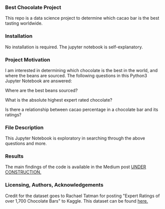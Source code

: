### Best Chocolate Project
This repo is a data science project to determine which cacao bar is the best tasting worldwide.

### Installation
No installation is required.  The jupyter notebook is self-explanatory.

### Project Motivation
I am interested in determining which chocolate is the best in the world, and where the beans are sourced.  The following questions in this Python3 Jupyter Notebook are answered:

Where are the best beans sourced?

What is the absolute highest expert rated chocolate?

Is there a relationship between cacao percentage in a chocolate bar and its ratings?

### File Description
This Jupyter Notebook is exploratory in searching through the above questions and more.

### Results
The main findings of the code is available in the Medium post [UNDER CONSTRUCTION.](https://medium.com/@sjwilli7/this-will-make-you-rethink-comfort-food-the-best-chocolate-in-the-world-9988e5f83186)

### Licensing, Authors, Acknowledgements
Credit for the dataset goes to Rachael Tatman for posting "Expert Ratings of over 1,700 Chocolate Bars" to Kaggle.  This dataset can be found [here.](https://www.kaggle.com/rtatman/chocolate-bar-ratings)
